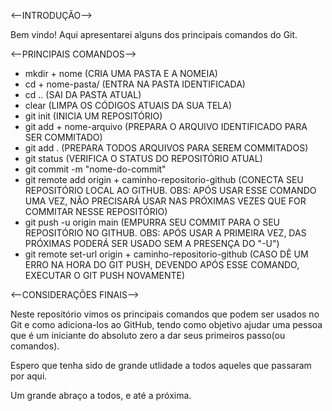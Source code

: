 <--INTRODUÇÃO-->

Bem vindo! Aqui apresentarei alguns dos principais comandos do Git.

<--PRINCIPAIS COMANDOS-->

- mkdir + nome (CRIA UMA PASTA E A NOMEIA)
- cd + nome-pasta/ (ENTRA NA PASTA IDENTIFICADA)
- cd .. (SAI DA PASTA ATUAL)
- clear (LIMPA OS CÓDIGOS ATUAIS DA SUA TELA)
- git init (INICIA UM REPOSITÓRIO)
- git add + nome-arquivo (PREPARA O ARQUIVO IDENTIFICADO PARA SER COMMITADO)
- git add . (PREPARA TODOS ARQUIVOS PARA SEREM COMMITADOS)
- git status (VERIFICA O STATUS DO REPOSITÓRIO ATUAL)
- git commit -m "nome-do-commit"
- git remote add origin + caminho-repositorio-github (CONECTA SEU REPOSITÓRIO LOCAL AO GITHUB. OBS: APÓS USAR ESSE COMANDO UMA VEZ, NÃO PRECISARÁ USAR NAS PRÓXIMAS VEZES QUE FOR COMMITAR NESSE REPOSITÓRIO)
- git push -u origin main (EMPURRA SEU COMMIT PARA O SEU REPOSITÓRIO NO GITHUB. OBS: APÓS USAR A PRIMEIRA VEZ, DAS PRÓXIMAS PODERÁ SER USADO SEM A PRESENÇA DO "-U")
- git remote set-url origin + caminho-repositorio-github (CASO DÊ UM ERRO NA HORA DO GIT PUSH, DEVENDO APÓS ESSE COMANDO, EXECUTAR O GIT PUSH NOVAMENTE)

<--CONSIDERAÇÕES FINAIS-->

Neste repositório vimos os principais comandos que podem ser usados no Git e como adiciona-los ao GitHub, tendo como objetivo ajudar uma pessoa que é um iniciante do absoluto zero a dar seus primeiros passo(ou comandos). 

Espero que tenha sido de grande utlidade a todos aqueles que passaram por aqui.

Um grande abraço a todos, e até a próxima.